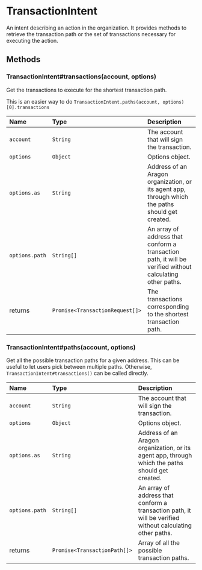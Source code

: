 # TransactionIntent

An intent describing an action in the organization. It provides methods to retrieve the transaction path or the set of transactions necessary for executing the action.

## Methods

### TransactionIntent\#transactions\(account, options\)

Get the transactions to execute for the shortest transaction path.

This is an easier way to do `TransactionIntent.paths(account, options)[0].transactions`

| Name | Type | Description |
| :--- | :--- | :--- |
| `account` | `String` | The account that will sign the transaction. |
| `options` | `Object` | Options object. |
| `options.as` | `String` | Address of an Aragon organization, or its agent app, through which the paths should get created. |
| `options.path` | `String[]` | An array of address that conform a transaction path, it will be verified without calculating other paths. |
| returns | `Promise<TransactionRequest[]>` | The transactions corresponding to the shortest transaction path. |

### TransactionIntent\#paths\(account, options\)

Get all the possible transaction paths for a given address. This can be useful to let users pick between multiple paths. Otherwise, `TransactionIntent#transactions()` can be called directly.

| Name | Type | Description |
| :--- | :--- | :--- |
| `account` | `String` | The account that will sign the transaction. |
| `options` | `Object` | Options object. |
| `options.as` | `String` | Address of an Aragon organization, or its agent app, through which the paths should get created. |
| `options.path` | `String[]` | An array of address that conform a transaction path, it will be verified without calculating other paths. |
| returns | `Promise<TransactionPath[]>` | Array of all the possible transaction paths. |

